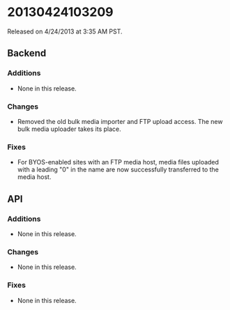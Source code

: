 20130424103209
==============

Released on 4/24/2013 at 3:35 AM PST.

## Backend

### Additions

*   None in this release.

### Changes

*   Removed the old bulk media importer and FTP upload access. The new bulk
    media uploader takes its place.

### Fixes

*   For BYOS-enabled sites with an FTP media host, media files uploaded with a
    leading "0" in the name are now successfully transferred to the media host.

## API

### Additions

*   None in this release.

### Changes

*   None in this release.

### Fixes

*   None in this release.
